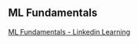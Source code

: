 ## ML Fundamentals
[ML Fundamentals - Linkedin Learning](https://www.linkedin.com/learning/applied-machine-learning-foundations/)
